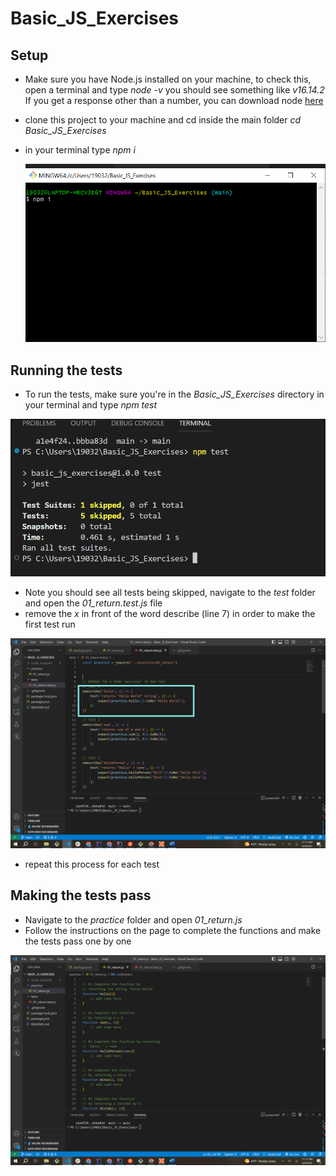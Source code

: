 # Basic_JS_Exercises

## Setup
- Make sure you have Node.js installed on your machine, to check this, open a terminal and type *node -v* you should see something like *v16.14.2* If you get a response other than a number, you can download node [here](https://nodejs.org/en/download)
- clone this project to your machine and cd inside the main folder *cd Basic_JS_Exercises*
- in your terminal type *npm i*

  ![npm i](/pictures/npm_i.png)

## Running the tests
- To run the tests, make sure you're in the *Basic_JS_Exercises* directory in your terminal and type *npm test*

![npm test](/pictures/npm_test.png)
- Note you should see all tests being skipped, navigate to the *test* folder and open the *01_return.test.js* file
- remove the *x* in front of the word describe (line 7) in order to make the first test run

![xdescribe](/pictures/test.png)
- repeat this process for each test

## Making the tests pass
- Navigate to the *practice* folder and open *01_return.js*
- Follow the instructions on the page to complete the functions and make the tests pass one by one

![practice](/pictures/practice.png)